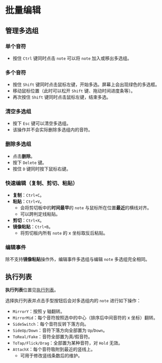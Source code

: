 # 批量编辑

## 管理多选组

### 单个音符

<!--TODO: 此处应有图片-->

- 按住 `Ctrl` 键同时点击 `note` 可以将 `note` 加入或移出多选组。

### 多个音符

<!--TODO: 此处应有图片-->

- 按住 `Shift` 键同时点击鼠标左键，开始多选。屏幕上会出现绿色的多选框。
- 移动鼠标位置（此时可以松开 `Shift` 键、拖动时间进度条等）。
- 再次按住 `Shift` 键同时点击鼠标左键，结束多选。

### 清空多选组

<!--TODO: 此处应有图片-->

- 按下 `Esc` 键可以清空多选组。
- 该操作并不会实际删除多选组内的音符。

### 删除多选组

<!--TODO: 此处应有图片-->

- 点击**删除**。
- 按下 `Delete` 键。
- 按住 `D` 键同时按下鼠标右键。

### 快速编辑（复制、剪切、粘贴）

<!--TODO: 此处应有图片-->

- **复制**：`Ctrl+C`。
- **粘贴**：`Ctrl+V`。
  - 会将剪切板中的**时间最早**的 `note` 与鼠标所在位置**最近**的横线对齐。
  - 可以跨判定线粘贴。
- **剪切**：`Ctrl+X`。
- **镜像粘贴**：`Ctrl+B`。
  - 将剪切板内所有 `note` 的 x 坐标取反后粘贴。

### 编辑事件

除不支持**镜像粘贴**操作外，编辑事件多选组与编辑 `note` 多选组完全相同。

## 执行列表

<!--TODO: 此处应有图片-->

**执行列表**位置见[执行列表](edit/basic.md#执行列表)。

选择执行列表并点击手型按钮后会对多选组内的 `note` 进行如下操作：

- `MirrorY`：按照 y 轴翻转。
- `MirrorMid`：每个音符按照选中的中心（排序后中间音符的 x 坐标）翻转。
- `SideSwitch`：每个音符反转下落方向。
- `SideUp/Down`：音符下落方向全部置为 `Up`/`Down`。
- `ToReal/Fake`：音符全部置为真/假音符。
- `ToTap/Flick/Drag`：全部置为某种音符，对 `Hold` 无效。
- `AttachX`：每个音符吸附到最近的竖线上。
  - 可用于修改竖线条数后的维护。

<!--TODO: 待补充 如下图，执行了一次 ToTap，更改竖线条数为 5 后执行了一次 AttachX
追加内容：
剪切板中有内容时会显示其时间范围
批量选择音符或事件后可以用方向键操控，左右每次移动半个竖线间隔，上下移动一个横线间隔
按 ALT+F 可以跳到多选内容的起始位置，按 ALT+G 可以跳到多选内容的结束位置
数值粘贴：默认快捷键 ALT+V
使用此功能能在粘贴事件时不会新建事件，而是将时间能够吻合的事件相应的修改（相加）。配合切割可以
将不同层级的事件合在一起
中心竖线颜色突出-->
